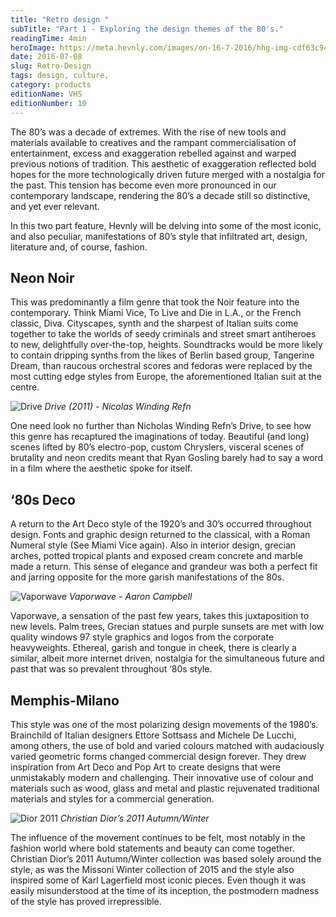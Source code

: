 ```yaml
---
title: "Retro design "
subTitle: "Part 1 - Exploring the design themes of the 80's."
readingTime: 4min
heroImage: https://meta.hevnly.com/images/on-16-7-2016/hhg-img-cdf63c94-14c8-423c-bc6f-e204bb3dfb6d.png
date: 2016-07-08
slug: Retro-Design
tags: design, culture,
category: products
editionName: VHS
editionNumber: 10
---
```


The 80’s was a decade of extremes. With the rise of new tools and materials available to creatives and the rampant commercialisation of entertainment, excess and exaggeration rebelled against and warped previous notions of tradition. This aesthetic of exaggeration reflected bold hopes for the more technologically driven future merged with a nostalgia for the past. This tension has become even more pronounced in our contemporary landscape, rendering the 80’s a decade still so distinctive, and yet ever relevant.

In this two part feature, Hevnly will be delving into some of the most iconic, and also peculiar, manifestations of 80’s style that infiltrated art, design, literature and, of course, fashion.

## Neon Noir

This was predominantly a film genre that took the Noir feature into the contemporary. Think Miami Vice, To Live and Die in L.A., or the French classic, Diva. Cityscapes, synth and the sharpest of Italian suits come together to take the worlds of seedy criminals and street smart antiheroes to new, delightfully over-the-top, heights. Soundtracks would be more likely to contain dripping synths from the likes of Berlin based group, Tangerine Dream, than raucous orchestral scores and fedoras were replaced by the most cutting edge styles from Europe, the aforementioned Italian suit at the centre.

![Drive](https://meta.hevnly.com/images/on-8-7-2016/hhg-img-dbb5c34a-10a6-4653-8b0d-46868863a538.png)
*Drive (2011) - Nicolas Winding Refn*

One need look no further than Nicholas Winding Refn’s Drive, to see how this genre has recaptured the imaginations of today. Beautiful (and long) scenes lifted by 80’s electro-pop, custom Chryslers, visceral scenes of brutality and neon credits meant that Ryan Gosling barely had to say a word in a film where the aesthetic spoke for itself.

## ‘80s Deco

A return to the Art Deco style of the 1920’s and 30’s occurred throughout design. Fonts and graphic design returned to the classical, with a Roman Numeral style (See Miami Vice again). Also in interior design, grecian arches, potted tropical plants and exposed cream concrete and marble made a return. This sense of elegance and grandeur was both a perfect fit and jarring opposite for the more garish manifestations of the 80s.

![Vaporwave](https://meta.hevnly.com/images/on-8-7-2016/hhg-img-97659347-ea7e-4516-aa3b-8487199fdde5.png)
*Vaporwave - Aaron Campbell*

Vaporwave, a sensation of the past few years, takes this juxtaposition to new levels. Palm trees, Grecian statues and purple sunsets are met with low quality windows 97 style graphics and logos from the corporate heavyweights. Ethereal, garish and tongue in cheek, there is clearly a similar, albeit more internet driven, nostalgia for the simultaneous future and past that was so prevalent throughout ‘80s style.


## Memphis-Milano

This style was one of the most polarizing design movements of the 1980’s. Brainchild of Italian designers Ettore Sottsass and Michele De Lucchi, among others, the use of bold and varied colours matched with audaciously varied geometric forms changed commercial design forever. They drew inspiration from Art Deco and Pop Art to create designs that were unmistakably modern and challenging. Their innovative use of colour and materials such as wood, glass and metal and plastic rejuvenated traditional materials and styles for a commercial generation.

![Dior 2011](https://meta.hevnly.com/images/on-8-7-2016/hhg-img-c11da015-7283-40a4-8f90-6868ef8ec274.png)
*Christian Dior’s 2011 Autumn/Winter*

The influence of the movement continues to be felt, most notably in the fashion world where bold statements and beauty can come together. Christian Dior’s 2011 Autumn/Winter collection was based solely around the style, as was the Missoni Winter collection of 2015 and the style also inspired some of Karl Lagerfield most iconic pieces. Even though it was easily misunderstood at the time of its inception, the postmodern madness of the style has proved irrepressible.
